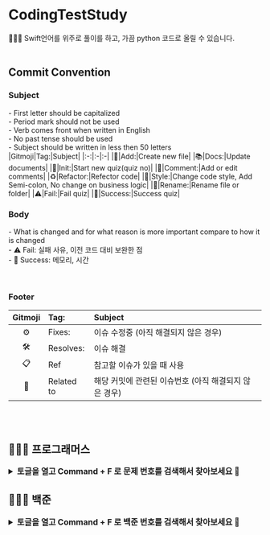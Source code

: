 # CodingTestStudy
👩🏻‍💻 Swift언어를 위주로 풀이를 하고, 가끔 python 코드로 올릴 수 있습니다.
<br/>
<br/>

## Commit Convention
### Subject
\- First letter should be capitalized<br/>
\- Period mark should not be used<br/>
\- Verb comes front when written in English<br/>
\- No past tense should be used<br/>
\- Subject should be written in less then 50 letters<br/>
|Gitmoji|Tag:|Subject|
|:-:|:-|:-|
|📰|Add:|Create new file|
|📚|Docs:|Update documents|
|🎉|Init:|Start new quiz(quiz no)|
|📝|Comment:|Add or edit comments|
|♻️|Refactor:|Refector code|
|🎨|Style:|Change code style, Add Semi-colon, No change on business logic|
|🚚|Rename:|Rename file or folder|
|⚠️|Fail:|Fail quiz|
|🚀|Success:|Success quiz|
<br/>

### Body
\- What is changed and for what reason is more important compare to how it is changed<br/>
\- ⚠️ Fail: 실패 사유, 이전 코드 대비 보완한 점<br/>
\- 🚀 Success: 메모리, 시간

<br/>

### Footer
|Gitmoji|Tag:|Subject|
|:-:|:-|:-|
|⚙️|Fixes:|이슈 수정중 (아직 해결되지 않은 경우)|
|🛠️|Resolves:|이슈 해결|
|📋|Ref|참고할 이슈가 있을 때 사용|
|🔗|Related to|해당 커밋에 관련된 이슈번호 (아직 해결되지 않은 경우)|

<br/>
<br/>

## 🧑🏻‍💻 프로그래머스
<details>
  <summary style="font-size: 16;"><b>토글을 열고 Command + F 로 문제 번호를 검색해서 찾아보세요 🔎</b></summary>
  |번호|날짜|카테고리|문제|풀이|비고|
  |:-:|:-:|:-:|:-|:-:|:-|
  |1|2023-11-23|Lv.0|[문자열 반복해서 출력하기](https://school.programmers.co.kr/learn/courses/30/lessons/181950)|[Code](/CodingTestStudy/Programmers/Lv0/181950.swift)||
  |2|2023-11-23|Lv.0|[대소문자 바꿔서 출력하기](https://school.programmers.co.kr/learn/courses/30/lessons/181949)|[Code](/CodingTestStudy/Programmers/Lv0/181949.swift)||
  |3|2023-11-23|Lv.0|[특수문자 출력하기](https://school.programmers.co.kr/learn/courses/30/lessons/181948)|[Code](/CodingTestStudy/Programmers/Lv0/181948.swift)||
  |4|2023-11-23|Lv.0|[덧셈식 출력하기](https://school.programmers.co.kr/learn/courses/30/lessons/181947)|[Code](/CodingTestStudy/Programmers/Lv0/181947.swift)||
  |5|2023-11-23|Lv.0|[문자열 붙여서 출력하기](https://school.programmers.co.kr/learn/courses/30/lessons/181946)|[Code](/CodingTestStudy/Programmers/Lv0/181946.swift)||
  |6|2023-11-23|Lv.0|[문자열 돌리기](https://school.programmers.co.kr/learn/courses/30/lessons/181945)|[Code](/CodingTestStudy/Programmers/Lv0/181945.swift)||
</details>
  
## 🧑🏻‍💻 백준
<details>
  <summary style="font-size: 16;"><b>토글을 열고 Command + F 로 백준 번호를 검색해서 찾아보세요 🔎</b></summary>
  
  |번호|날짜|카테고리|문제|풀이|비고|
  |:-:|:-:|:-:|:-|:-:|:-|
  |1|2023-10-10|입출력과 사칙연산|[11382 꼬마 정민](https://www.acmicpc.net/problem/11382)|[Code](/CodingTestStudy/BaekJoon/11382.swift)||
  |2|2023-10-11|반복문|[15552 빠른 A+B](https://www.acmicpc.net/problem/15552)|[Code](/CodingTestStudy/BaekJoon/15552.swift)|미해결|
  |3|2023-10-11|반복문|[25314 코딩은 체육과목 입니다](https://www.acmicpc.net/problem/25314)|[Code](/CodingTestStudy/BaekJoon/25314.swift)||
  |4|2023-10-12|반복문|[10952 A + B - 5](https://www.acmicpc.net/problem/10952)|[Code](/CodingTestStudy/BaekJoon/10952.swift)||
  |5|2023-10-13|반복문|[10951 A + B - 4](https://www.acmicpc.net/problem/10951)|[Code](/CodingTestStudy/BaekJoon/10951.swift)||
  |6|2023-10-16|1차원 배열|[10807 개수 세기](https://www.acmicpc.net/problem/10807)|[Code](/CodingTestStudy/BaekJoon/10807.swift)||
  |7|2023-10-17|1차원 배열|[10871 X보다 작은 수](https://www.acmicpc.net/problem/10871)|[Code](/CodingTestStudy/BaekJoon/10871.swift)||
  |8|2023-10-18|1차원 배열|[10818 최소, 최대](https://www.acmicpc.net/problem/10818)|[Code](/CodingTestStudy/BaekJoon/10818.swift)||
  |9|2023-10-19|1차원 배열|[2562 최댓값](https://www.acmicpc.net/problem/2562)|[Code](/CodingTestStudy/BaekJoon/2562.swift)||
  |10|2023-10-20|1차원 배열|[10810 공 넣기](https://www.acmicpc.net/problem/10810)|[Code](/CodingTestStudy/BaekJoon/10810.swift)||
  |11|2023-10-23|1차원 배열|[10813 공 바꾸기](https://www.acmicpc.net/problem/10813)|[Code](/CodingTestStudy/BaekJoon/10813.swift)||
  |12|2023-10-24|1차원 배열|[5597 과제 안 내신 분..?](https://www.acmicpc.net/problem/5597)|[Code](/CodingTestStudy/BaekJoon/5597.swift)||
  |13|2023-10-25|1차원 배열|[3052 나머지](https://www.acmicpc.net/problem/3052)|[Code](/CodingTestStudy/BaekJoon/3052.swift)||
  |14|2023-10-26|1차원 배열|[10811 바구니 뒤집기](https://www.acmicpc.net/problem/10811)|[Code](/CodingTestStudy/BaekJoon/10811.swift)||
  |15|2023-10-31|1차원 배열|[1546 평균](https://www.acmicpc.net/problem/1546)|[Code](/CodingTestStudy/BaekJoon/1546.swift)||
  |16|2023-10-31|문자열|[27866 문자와 문자열](https://www.acmicpc.net/problem/27866)|[Code](/CodingTestStudy/BaekJoon/27866.swift)||
  |17|2023-11-01|문자열|[2743 단어 길이 재기](https://www.acmicpc.net/problem/2743)|[Code](/CodingTestStudy/BaekJoon/2743.swift)||
  |18|2023-11-02|문자열|[9086 문자열](https://www.acmicpc.net/problem/9086)|[Code](/CodingTestStudy/BaekJoon/9086.swift)||
  |19|2023-11-03|문자열|[11654 아스키 코드](https://www.acmicpc.net/problem/11654)|[Code](/CodingTestStudy/BaekJoon/11654.swift)||
  |20|2023-11-06|문자열|[11720 숫자의 합](https://www.acmicpc.net/problem/11720)|[Code](/CodingTestStudy/BaekJoon/11720.swift)||
  |21|2023-11-07|문자열|[10809 알파벳 찾기](https://www.acmicpc.net/problem/10809)|[Code](/CodingTestStudy/BaekJoon/10809.swift)||
  |22|2023-11-08|문자열|[2675 문자열 반복](https://www.acmicpc.net/problem/2675)|[Code](/CodingTestStudy/BaekJoon/2675.swift)||
  |23|2023-11-08|문자열|[1152 단어의 개수](https://www.acmicpc.net/problem/1152)|[Code](/CodingTestStudy/BaekJoon/1152.swift)||
  |24|2023-11-09|문자열|[2908 상수](https://www.acmicpc.net/problem/2908)|[Code](/CodingTestStudy/BaekJoon/2908.swift)||
  |25|2023-11-13|문자열|[5622 다이얼](https://www.acmicpc.net/problem/5622)|[Code](/CodingTestStudy/BaekJoon/5622.swift)||
  |26|2023-11-14|문자열|[11718 그대로 출력](https://www.acmicpc.net/problem/11718)|[Code](/CodingTestStudy/BaekJoon/11718.swift)||
  |27|2023-11-15|심화1|[3003 킹, 퀸, 룩, 비숍, 나이트, 폰](https://www.acmicpc.net/problem/3003)|[Code](/CodingTestStudy/BaekJoon/3003.swift)||
  |28|2023-11-16|심화1|[2444 별 찍기 - 7](https://www.acmicpc.net/problem/2444)|[Code](/CodingTestStudy/BaekJoon/2444.swift)||
  |29|2023-11-20|심화1|[10988 팰린드롬인지 확인하기](https://www.acmicpc.net/problem/10988)|[Code](/CodingTestStudy/BaekJoon/10988.swift)||
  |30|2023-11-21|심화1|[1157 단어 공부](https://www.acmicpc.net/problem/1157)|[Code](/CodingTestStudy/BaekJoon/1157.swift)||
  |31|2023-11-22|심화1|[2941 크로아티아 알파벳](https://www.acmicpc.net/problem/2941)|[Code](/CodingTestStudy/BaekJoon/2941.swift)||
</details>
